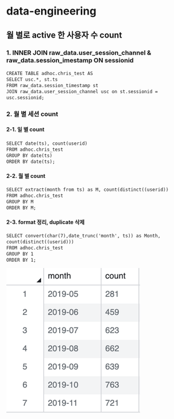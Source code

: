 # data-engineering

## 월 별로 active 한 사용자 수 count

### 1. INNER JOIN raw_data.user_session_channel & raw_data.session_imestamp ON sessionid
~~~
CREATE TABLE adhoc.chris_test AS
SELECT usc.*, st.ts
FROM raw_data.session_timestamp st
JOIN raw_data.user_session_channel usc on st.sessionid = usc.sessionid;
~~~

### 2. 월 별 세션 count
#### 2-1. 일 별 count
~~~
SELECT date(ts), count(userid)
FROM adhoc.chris_test
GROUP BY date(ts)
ORDER BY date(ts);
~~~

#### 2-2. 월 별 count
~~~
SELECT extract(month from ts) as M, count(distinct((userid))
FROM adhoc.chris_test
GROUP BY M
ORDER BY M;
~~~

#### 2-3. format 정리, duplicate 삭제
~~~~
SELECT convert(char(7),date_trunc('month', ts)) as Month, count(distinct((userid)))
FROM adhoc.chris_test
GROUP BY 1
ORDER BY 1;
~~~~

![Result](./img/active_user.png)
